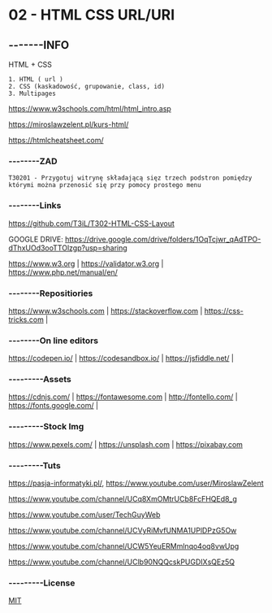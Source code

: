 # 02 - HTML CSS URL/URI
## -------INFO
HTML + CSS
```
1. HTML ( url )
2. CSS (kaskadowość, grupowanie, class, id)
3. Multipages
```
https://www.w3schools.com/html/html_intro.asp

https://miroslawzelent.pl/kurs-html/

https://htmlcheatsheet.com/ 

### --------ZAD
```
T30201 - Przygotuj witrynę składającą sięz trzech podstron pomiędzy którymi można przenosić się przy pomocy prostego menu
```
### --------Links

https://github.com/T3iL/T302-HTML-CSS-Layout 

GOOGLE DRIVE: https://drive.google.com/drive/folders/1OqTcjwr_qAdTPO-dThxUOd3ooTTOlzgp?usp=sharing

https://www.w3.org | https://validator.w3.org | https://www.php.net/manual/en/

### --------Repositiories

https://www.w3schools.com | https://stackoverflow.com | https://css-tricks.com |

### --------On line editors

https://codepen.io/ | https://codesandbox.io/ | https://jsfiddle.net/ |

### ---------Assets

https://cdnjs.com/ | https://fontawesome.com | http://fontello.com/ | https://fonts.google.com/ |

### ---------Stock Img

https://www.pexels.com/ | https://unsplash.com | https://pixabay.com

### ---------Tuts

https://pasja-informatyki.pl/, https://www.youtube.com/user/MiroslawZelent

https://www.youtube.com/channel/UCq8XmOMtrUCb8FcFHQEd8_g

https://www.youtube.com/user/TechGuyWeb

https://www.youtube.com/channel/UCVyRiMvfUNMA1UPlDPzG5Ow

https://www.youtube.com/channel/UCW5YeuERMmlnqo4oq8vwUpg

https://www.youtube.com/channel/UClb90NQQcskPUGDIXsQEz5Q

### ---------License
[MIT](https://choosealicense.com/licenses/mit/)
